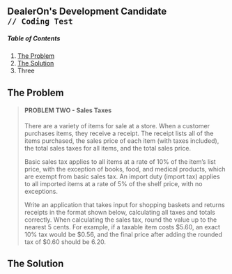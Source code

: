 ## DealerOn's Development Candidate<br>`// Coding Test`

##### Table of Contents
1. [The Problem](#problem)
2. [The Solution](#solution)
3. Three
  
<a name="problem"/>

## The Problem

> #### PROBLEM TWO - Sales Taxes
> There are a variety of items for sale at a store. When a customer purchases items, they receive a receipt. The receipt lists all of the items purchased, the sales price of each item (with taxes included), the total sales taxes for all items, and the total sales price.
>
> Basic sales tax applies to all items at a rate of 10% of the item’s list price, with the exception of books, food, and medical products, which are exempt from basic sales tax. An import duty (import tax) applies to all imported items at a rate of 5% of the shelf price, with no exceptions.
>
> Write an application that takes input for shopping baskets and returns receipts in the format shown below, calculating all taxes and totals correctly. When calculating the sales tax, round the value up to the nearest 5 cents. For example, if a taxable item costs \$5.60, an exact 10% tax would be \$0.56, and the final price after adding the rounded tax of \$0.60 should be 6.20.

<a name="solution"/>

## The Solution